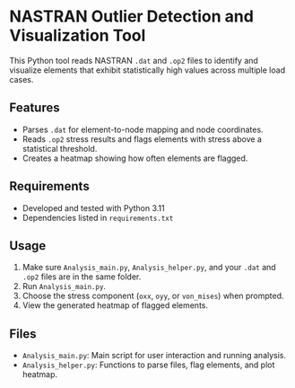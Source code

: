 # NASTRAN Outlier Detection and Visualization Tool

This Python tool reads NASTRAN `.dat` and `.op2` files to identify and visualize elements that exhibit statistically high values across multiple load cases.

## Features
- Parses `.dat` for element-to-node mapping and node coordinates.
- Reads `.op2` stress results and flags elements with stress above a statistical threshold.
- Creates a heatmap showing how often elements are flagged.

## Requirements
- Developed and tested with Python 3.11
- Dependencies listed in `requirements.txt`

## Usage
1. Make sure `Analysis_main.py`, `Analysis_helper.py`, and your `.dat` and `.op2` files are in the same folder.  
2. Run `Analysis_main.py`.  
3. Choose the stress component (`oxx`, `oyy`, or `von_mises`) when prompted.  
4. View the generated heatmap of flagged elements.

## Files
- `Analysis_main.py`: Main script for user interaction and running analysis.  
- `Analysis_helper.py`: Functions to parse files, flag elements, and plot heatmap.
